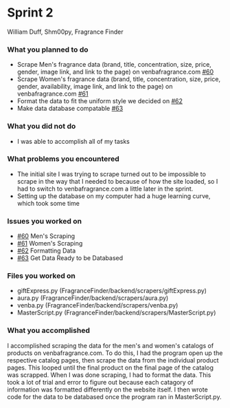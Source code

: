 # Sprint 2
William Duff, Shm00py, Fragrance Finder

### What you planned to do
- Scrape Men's fragrance data (brand, title, concentration, size, price, gender, image link, and link to the page) on venbafragrance.com [#60](https://github.com/utk-cs340-fall23/FragranceFinder/issues/60)
- Scrape Women's fragrance data (brand, title, concentration, size, price, gender, availability, image link, and link to the page) on venbafragrance.com [#61](https://github.com/utk-cs340-fall23/FragranceFinder/issues/61)
- Format the data to fit the uniform style we decided on [#62](https://github.com/utk-cs340-fall23/FragranceFinder/issues/62)
- Make data database compatable [#63](https://github.com/utk-cs340-fall23/FragranceFinder/issues/63)

### What you did not do
- I was able to accomplish all of my tasks

### What problems you encountered
- The initial site I was trying to scrape turned out to be impossible to scrape in the way that I needed to because of how the site loaded, so I had to switch to venbafragrance.com a little later in the sprint.
- Setting up the database on my computer had a huge learning curve, which took some time

### Issues you worked on
- [#60](https://github.com/utk-cs340-fall23/FragranceFinder/issues/60) Men's Scraping
- [#61](https://github.com/utk-cs340-fall23/FragranceFinder/issues/61) Women's Scraping
- [#62](https://github.com/utk-cs340-fall23/FragranceFinder/issues/62) Formatting Data
- [#63](https://github.com/utk-cs340-fall23/FragranceFinder/issues/63) Get Data Ready to be Databased

### Files you worked on
- giftExpress.py (FragranceFinder/backend/scrapers/giftExpress.py)
- aura.py (FragranceFinder/backend/scrapers/aura.py)
- venba.py (FragranceFinder/backend/scrapers/venba.py)
- MasterScript.py (FragranceFinder/backend/scrapers/MasterScript.py)

### What you accomplished
I accomplished scraping the data for the men's and women's catalogs of products on venbafragrance.com. To do this, I had the program open up the
respective catalog pages, then scrape the data from the individual product pages. This looped until the final product on the final page of the catalog was scrapped.
When I was done scraping, I had to format the data. This took a lot of trial and error to figure out because each catagory of information was formatted differently 
on the website itself. I then wrote code for the data to be databased once the program ran in MasterScript.py.
